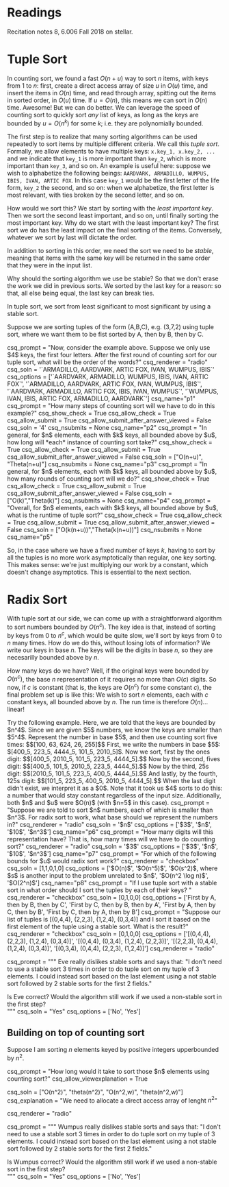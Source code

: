 # Readings 
Recitation notes 8, 6.006 Fall 2018 on stellar.


# Tuple Sort

In counting sort, we found a fast $O(n+u)$ way to sort $n$ items, with keys from $1$ to $n$: first, create a direct access array of size $u$ in $O(u)$ time, and insert the items in $O(n)$ time, and read through array, spitting out the items in sorted order, in $O(u)$ time. If $u = O(n)$, this means we can sort in $O(n)$ time. Awesome! But we can do better. We can leverage the speed of counting sort to quickly sort *any* list of keys, as long as the keys are bounded by $u=O(n^k)$ for some $k$; i.e. they are polynomially bounded.

The first step is to realize that many sorting algorithms can be used repeatedly to sort items by multiple different criteria. We call this *tuple sort*. Formally, we allow elements to have multiple keys: `x.key_1, x.key_2, ...` and we indicate that `key_1` is more important than `key_2`, which is more important than `key_3`, and so on. An example is useful here: suppose we wish to alphabetize the following beings: `AARDVARK, ARMADILLO, WUMPUS, IBIS, IVAN, ARTIC FOX`. In this case `key_1` would be the first letter of the life form, `key_2` the second, and so on: when we alphabetize, the first letter is most relevant, with ties broken by the second letter, and so on.

How would we sort this? We start by sorting with the *least important key*. Then we sort the second least important, and so on, until finally sorting the most important key. 
<checkyourself>
Why do we start with the least important key?
<showhide>
The first sort we do has the least impact on the final sorting of the items. Conversely, whatever we sort by last will dictate the order.
</showhide>
</checkyourself>

In addition to sorting in this order, we need the sort we need to be *stable*, meaning that items with the same key will be returned in the same order that they were in the input list.

<checkyourself>
Why should the sorting algorithm we use be stable?
<showhide>
So that we don't erase the work we did in previous sorts. We sorted by the last key for a reason: so that, all else being equal, the last key can break ties.
</showhide>
</checkyourself>

In tuple sort, we sort from least significant to most significant by using a stable sort.

Suppose we are sorting tuples of the form (A,B,C), e.g. (3,7,2) using tuple sort, where we want them to be fist sorted by A, then by B, then by C. 


<question multiplechoice>
csq_prompt = "Now, consider the example above. Suppose we only use $4$ keys, the first four letters. After the first round of counting sort for our tuple sort, what will be the order of the words?"
csq_renderer = "radio"
csq_soln = '`ARMADILLO, AARDVARK, ARTIC FOX, IVAN, WUMPUS, IBIS`'
csq_options =  ['`AARDVARK, ARMADILLO, WUMPUS, IBIS, IVAN, ARTIC FOX`', '`ARMADILLO, AARDVARK, ARTIC FOX, IVAN, WUMPUS, IBIS`', '`AARDVARK, ARMADILLO, ARTIC FOX, IBIS, IVAN, WUMPUS`', '`WUMPUS, IVAN, IBIS, ARTIC FOX, ARMADILLO, AARDVARK`']
csq_name="p1"
</question>

<question expression>
csq_prompt = "How many steps of counting sort will we have to do in this example?"
csq_show_check = True
csq_allow_check = True
csq_allow_submit = True
csq_allow_submit_after_answer_viewed = False
csq_soln = '4'
csq_nsubmits = None
csq_name="p2"
</question>



<question expression>
csq_prompt = "In general, for $n$ elements, each with $k$ keys, all bounded above by $u$, how long will *each* instance of counting sort take?"
csq_show_check = True
csq_allow_check = True
csq_allow_submit = True
csq_allow_submit_after_answer_viewed = False
csq_soln = ["O(n+u)", "Theta(n+u)"]
csq_nsubmits = None
csq_name="p3"
</question>


<question expression>
csq_prompt = "In general, for $n$ elements, each with $k$ keys, all bounded above by $u$, how many rounds of counting sort will we do?"
csq_show_check = True
csq_allow_check = True
csq_allow_submit = True
csq_allow_submit_after_answer_viewed = False
csq_soln = ["O(k)","Theta(k)"]
csq_nsubmits = None
csq_name="p4"
</question>

<question expression>
csq_prompt = "Overall, for $n$ elements, each with $k$ keys, all bounded above by $u$, what is the runtime of tuple sort?"
csq_show_check = True
csq_allow_check = True
csq_allow_submit = True
csq_allow_submit_after_answer_viewed = False
csq_soln = ["O(k(n+u))","Theta(k(n+u))"]
csq_nsubmits = None
csq_name="p5"
</question>

So, in the case where we have a fixed number of keys $k$, having to sort by all the tuples is no more work asymptotically than regular, one key sorting. This makes sense: we're just multiplying our work by a constant, which doesn't change asymptotics. This is essential to the next section.

# Radix Sort

With tuple sort at our side, we can come up with a straightforward algorithm to sort numbers bounded by $O(n^c)$. The key idea is that, instead of sorting by keys from $0$ to $n^c$, which would be quite slow, we'll sort by keys from $0$ to $n$ many times. How do we do this, without losing lots of information? We write our keys in base $n$. The keys will be the digits in base $n$, so they are necesarilly bounded above by $n$.

How many keys do we have? Well, if the original keys were bounded by $O(n^c)$, the base $n$ representation of it requires no more than $O(c)$ digits. So now, if $c$ is constant (that is, the keys are $O(n^c)$ for some constant $c$), the final problem set up is like this: We wish to sort $n$ elements, each with $c$ constant keys, all bounded above by $n$. The run time is therefore $O(n)$... linear!

<checkyourself>
Try the following example. Here, we are told that the keys are bounded by $n^4$. Since we are given $5$ numbers, we know the keys are smaller than $5^4$. Represent the number in base $5$, and then use counting sort five times:
$$[100, 63, 624, 26, 255]$$
<showhide>
First, we write the numbers in base $5$: $[400_5, 223_5, 4444_5, 101_5, 2010_5]$. Now we sort, first by the ones digit: $$[400_5, 2010_5, 101_5, 223_5, 4444_5].$$
Now by the second, fives digit: $$[400_5, 101_5, 2010_5, 223_5, 4444_5].$$
Now by the third, 25s digit: $$[2010_5, 101_5, 223_5, 400_5, 4444_5].$$
And lastly, by the fourth, 125s digit: $$[101_5, 223_5, 400_5, 2010_5, 4444_5].$$
When the last digit didn't exist, we interpret it as a $0$. Note that it took us $4$ sorts to do this: a number that would stay constant regardless of the input size. Additionally, both $n$ and $u$ were $O(n)$ (with $n=5$ in this case).
</showhide>
</checkyourself>

<question multiplechoice>
csq_prompt = "Suppose we are told to sort $n$ numbers, each of which is smaller than $n^3$. For radix sort to work, what base should we represent the numbers in?"
csq_renderer = "radio"
csq_soln = '$n$'
csq_options =  ['$3$', '$n$', '$10$', '$n^3$']
csq_name="p6"
</question>

<question multiplechoice>
csq_prompt = "How many digits will this representation have? That is, how many times will we have to do counting sort?"
csq_renderer = "radio"
csq_soln = '$3$'
csq_options =  ['$3$', '$n$', '$10$', '$n^3$']
csq_name="p7"
</question>


<question multiplechoice>
csq_prompt = "For which of the following bounds for $u$ would radix sort work?"
csq_renderer = "checkbox"
csq_soln = [1,1,0,1,0]
csq_options =  ['$O(n)$',
'$O(n^5)$',
'$O(s^2)$, where $s$ is another input to the problem unrelated to $n$',
'$O(n^2 \log n)$',
'$O(2^n)$']
csq_name="p8"
</question>


<question multiplechoice>
csq_prompt = "If I use tuple sort with a stable sort in what order should I sort the tuples by each of their keys? "
csq_renderer = "checkbox"
csq_soln = [0,1,0,0]
csq_options =  ['First by A, then by B, then by C',
'First by C, then by B, then by A',
'First by A, then by C, then by B',
'First by C, then by A, then by B']
</question>

<question multiplechoice>
csq_prompt = "Suppose our list of tuples is [(0,4,4), (2,2,3), (1,2,4), (0,3,4)] and I sort it based on the first element of the tuple using a stable sort. What is the result?"
csq_renderer = "checkbox"
csq_soln = [0,1,0,0]
csq_options =  ['[(0,4,4), (2,2,3), (1,2,4), (0,3,4)]',
'[(0,4,4),  (0,3,4), (1,2,4),  (2,2,3)]',
'[(2,2,3), (0,4,4), (1,2,4), (0,3,4)]',
'[(0,3,4), (0,4,4), (2,2,3), (1,2,4)]']
</question>


<question multiplechoice>
csq_renderer = "radio"

csq_prompt = """
Eve really dislikes stable sorts and says that: "I don't need to use a stable sort 3 times in order to do tuple sort on my tuple of 3 elements. I could instead sort based on the last element using a not stable sort followed by 2 stable sorts for the first 2 fields."

Is Eve correct? Would the algorithm still work if we used a non-stable sort in the first step?   
"""
csq_soln = "Yes"
csq_options =  ['No',
'Yes']
</question>

## Building on top of counting sort 

Suppose I am sorting $n$ elements keyed by positive integers upperbounded by $n^2$.

<question expression>
csq_prompt = "How long would it take to sort those $n$ elements using counting sort?"
csq_allow_viewexplanation = True

csq_soln = ["O(n^2)", "theta(n^2)", "O(n^2,w)", "theta(n^2,w)"]
csq_explanation = "We need to allocate a direct access array of lenght $n^2$"
</question>

<question multiplechoice>
csq_renderer = "radio"

csq_prompt = """
Wumpus really dislikes stable sorts and says that: "I don't need to use a stable sort 3 times in order to do tuple sort on my tuple of 3 elements. I could instead sort based on the last element using a not stable sort followed by 2 stable sorts for the first 2 fields."

Is Wumpus correct? Would the algorithm still work if we used a non-stable sort in the first step?   
"""
csq_soln = "Yes"
csq_options =  ['No',
'Yes']
</question>

